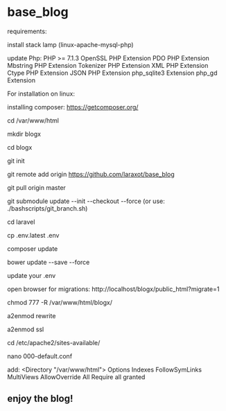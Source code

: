 # base_blog

requirements:

install stack lamp (linux-apache-mysql-php)

update Php:
PHP >= 7.1.3
OpenSSL PHP Extension
PDO PHP Extension
Mbstring PHP Extension
Tokenizer PHP Extension
XML PHP Extension
Ctype PHP Extension
JSON PHP Extension
php_sqlite3 Extension
php_gd Extension


For installation on linux:

installing composer:
https://getcomposer.org/

cd /var/www/html

mkdir blogx

cd blogx

git init

git remote add origin https://github.com/laraxot/base_blog

git pull origin master

git submodule update --init --checkout --force
(or use: ./bashscripts/git_branch.sh)

cd laravel 

cp .env.latest .env

composer update

bower update --save --force

update your .env 

open browser for migrations: 
http://localhost/blogx/public_html?migrate=1

chmod 777 -R /var/www/html/blogx/

a2enmod rewrite

a2enmod ssl

cd /etc/apache2/sites-available/

nano 000-default.conf

add:
<Directory "/var/www/html">
	Options Indexes FollowSymLinks MultiViews
	AllowOverride All
	Require all granted
</Directory>

enjoy the blog!
--------




